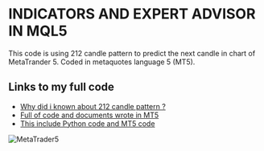# INDICATORS AND EXPERT ADVISOR IN MQL5

This code is using 212 candle pattern to predict the next candle in chart of MetaTrander 5.
Coded in metaquotes language 5 (MT5).
## Links to my full code
- [Why did i known about 212 candle pattern ?](https://www.forexfactory.com/thread/456520-212-candle-pattern)
- [Full of code and documents wrote in MT5](https://github.com/OrangeFoxie/DO-AN-TONG-HOP.git)
- [This include Python code and MT5 code](https://github.com/OrangeFoxie/NGHIEN-CUU-KHOA-HOC-SV.git)

![MetaTrader5](https://lh4.googleusercontent.com/zuitjjp8h_zpmsuG1QxthYK6jU8fmArcb9XCPRGsODjpp0RPMYNsVGf3GuZQhLaHRGK2hjMlMslG5HZql75mjqNdq2VC5PkCncwUxDW_IX0vE62_8r5Fy0DPSUloeve6C6Z7xJr8)